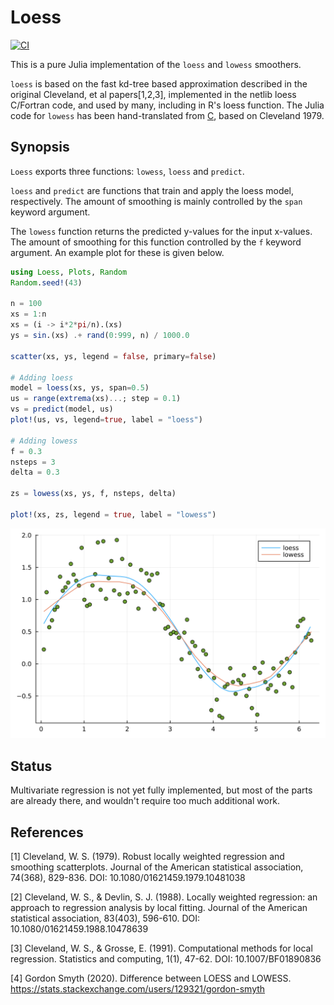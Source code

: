 # Loess

[![CI](https://github.com/JuliaStats/Loess.jl/actions/workflows/ci.yml/badge.svg)](https://github.com/JuliaStats/Loess.jl/actions/workflows/ci.yml)

This is a pure Julia implementation of the `loess` and `lowess` smoothers.

`loess` is based on the fast kd-tree based
approximation described in the original Cleveland, et al papers[1,2,3], implemented in the netlib loess C/Fortran code, and used by many, including in R's loess function. The Julia code for `lowess` has been hand-translated from [C](https://github.com/carlohamalainen/cl-lowess/blob/master/lowess.c), based on Cleveland 1979. 

## Synopsis

`Loess` exports three functions: `lowess`, `loess` and `predict`.

`loess` and `predict` are functions that train and apply the loess model, respectively. The amount of smoothing is mainly controlled by the `span` keyword argument.

The `lowess` function returns the predicted y-values for the input x-values. The amount of smoothing for this function controlled by the `f` keyword argument. An example plot for these is given below.

```julia
using Loess, Plots, Random
Random.seed!(43)

n = 100
xs = 1:n
xs = (i -> i*2*pi/n).(xs)
ys = sin.(xs) .+ rand(0:999, n) / 1000.0

scatter(xs, ys, legend = false, primary=false)

# Adding loess
model = loess(xs, ys, span=0.5)
us = range(extrema(xs)...; step = 0.1)
vs = predict(model, us)
plot!(us, vs, legend=true, label = "loess")

# Adding lowess
f = 0.3
nsteps = 3
delta = 0.3

zs = lowess(xs, ys, f, nsteps, delta)

plot!(xs, zs, legend = true, label = "lowess")

```

![Example Plot](example.svg)

## Status

Multivariate regression is not yet fully implemented, but most of the parts
are already there, and wouldn't require too much additional work.

## References
[1] Cleveland, W. S. (1979). Robust locally weighted regression and smoothing scatterplots. Journal of the American statistical association, 74(368), 829-836. DOI: 10.1080/01621459.1979.10481038

[2] Cleveland, W. S., & Devlin, S. J. (1988). Locally weighted regression: an approach to regression analysis by local fitting. Journal of the American statistical association, 83(403), 596-610. DOI: 10.1080/01621459.1988.10478639

[3] Cleveland, W. S., & Grosse, E. (1991). Computational methods for local regression. Statistics and computing, 1(1), 47-62. DOI: 10.1007/BF01890836

[4] Gordon Smyth (2020). Difference between LOESS and LOWESS.
https://stats.stackexchange.com/users/129321/gordon-smyth
